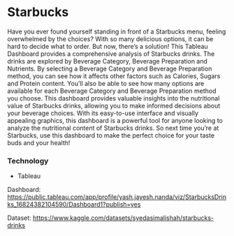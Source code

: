 # Starbucks

Have you ever found yourself standing in front of a Starbucks menu, feeling overwhelmed by the choices? With so many delicious options, it can be hard to decide what to order. But now, there’s a solution! This Tableau Dashboard provides a comprehensive analysis of Starbucks drinks. The drinks are explored by Beverage Category, Beverage Preparation and Nutrients. By selecting a Beverage Category and Beverage Preparation method, you can see how it affects other factors such as Calories, Sugars and Protein content. You’ll also be able to see how many options are available for each Beverage Category and Beverage Preparation method you choose. This dashboard provides valuable insights into the nutritional value of Starbucks drinks, allowing you to make informed decisions about your beverage choices. With its easy-to-use interface and visually appealing graphics, this dashboard is a powerful tool for anyone looking to analyze the nutritional content of Starbucks drinks. So next time you’re at Starbucks, use this dashboard to make the perfect choice for your taste buds and your health!

### Technology
* Tableau


Dashboard: https://public.tableau.com/app/profile/yash.jayesh.nanda/viz/StarbucksDrinks_16824382104590/Dashboard1?publish=yes

Dataset: https://www.kaggle.com/datasets/syedasimalishah/starbucks-drinks
